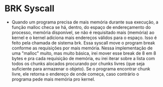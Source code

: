 # BRK Syscall

- Quando um programa precisa de mais memória durante sua execução, a função malloc checa se há, dentro, do espaço de endereçamento do processo, memória disponível, se não é requisitado mais (memória) ao kernel e o kernel adiciona mais endereços válidos para o espaço. Isso é feito pela chamada de sistema brk. Essa syscall move o program break conforme as requisições por mais memória. Nessa implementação de uma "malloc" muito, mas muito básica, irei mover esse break de 8 em 8 bytes e pra cada requisição de memória, eu irei iterar sobre a lista com todos os chunks alocados procurando por chunks livres (que seja suficiente para armazenar o objeto). Se o programa encontrar chunk livre, ele retorna o endereço de onde começa, caso contrário o programa pede mais memória pro kernel.
